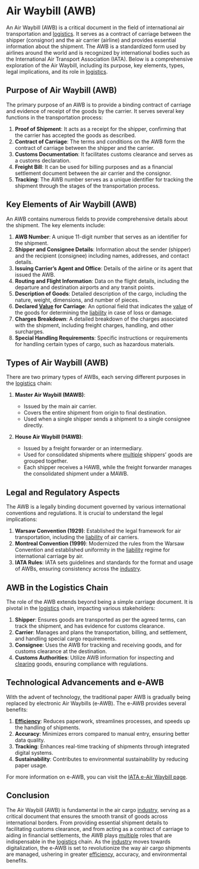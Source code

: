 # Air Waybill (AWB)

An Air Waybill (AWB) is a critical document in the field of international air transportation and [logistics](../l/logistics.md). It serves as a contract of carriage between the shipper (consignor) and the air carrier (airline) and provides essential information about the shipment. The AWB is a standardized form used by airlines around the world and is recognized by international bodies such as the International Air Transport Association (IATA). Below is a comprehensive exploration of the Air Waybill, including its purpose, key elements, types, legal implications, and its role in [logistics](../l/logistics.md).

## Purpose of Air Waybill (AWB)

The primary purpose of an AWB is to provide a binding contract of carriage and evidence of receipt of the goods by the carrier. It serves several key functions in the transportation process:

1. **Proof of Shipment**: It acts as a receipt for the shipper, confirming that the carrier has accepted the goods as described.
2. **Contract of Carriage**: The terms and conditions on the AWB form the contract of carriage between the shipper and the carrier.
3. **Customs Documentation**: It facilitates customs clearance and serves as a customs declaration.
4. **Freight Bill**: It can be used for billing purposes and as a financial settlement document between the air carrier and the consignor.
5. **Tracking**: The AWB number serves as a unique identifier for tracking the shipment through the stages of the transportation process.

## Key Elements of Air Waybill (AWB)

An AWB contains numerous fields to provide comprehensive details about the shipment. The key elements include:

1. **AWB Number**: A unique 11-digit number that serves as an identifier for the shipment.
2. **Shipper and Consignee Details**: Information about the sender (shipper) and the recipient (consignee) including names, addresses, and contact details.
3. **Issuing Carrier’s Agent and Office**: Details of the airline or its agent that issued the AWB.
4. **Routing and Flight Information**: Data on the flight details, including the departure and destination airports and any transit points.
5. **Description of Goods**: Detailed description of the cargo, including the nature, weight, dimensions, and number of pieces.
6. **Declared [Value](../v/value.md) for Carriage**: An optional field that indicates the [value](../v/value.md) of the goods for determining the [liability](../l/liability.md) in case of loss or damage.
7. **Charges Breakdown**: A detailed breakdown of the charges associated with the shipment, including freight charges, handling, and other surcharges.
8. **Special Handling Requirements**: Specific instructions or requirements for handling certain types of cargo, such as hazardous materials.

## Types of Air Waybill (AWB)

There are two primary types of AWBs, each serving different purposes in the [logistics](../l/logistics.md) chain:

1. **Master Air Waybill (MAWB)**:
   - Issued by the main air carrier.
   - Covers the entire shipment from origin to final destination.
   - Used when a single shipper sends a shipment to a single consignee directly.

2. **House Air Waybill (HAWB)**:
   - Issued by a freight forwarder or an intermediary.
   - Used for consolidated shipments where [multiple](../m/multiple.md) shippers’ goods are grouped together.
   - Each shipper receives a HAWB, while the freight forwarder manages the consolidated shipment under a MAWB.

## Legal and Regulatory Aspects

The AWB is a legally binding document governed by various international conventions and regulations. It is crucial to understand the legal implications:

1. **Warsaw Convention (1929)**: Established the legal framework for air transportation, including the [liability](../l/liability.md) of air carriers.
2. **Montreal Convention (1999)**: Modernized the rules from the Warsaw Convention and established uniformity in the [liability](../l/liability.md) regime for international carriage by air.
3. **IATA Rules**: IATA sets guidelines and standards for the format and usage of AWBs, ensuring consistency across the [industry](../i/industry.md).

## AWB in the Logistics Chain

The role of the AWB extends beyond being a simple carriage document. It is pivotal in the [logistics](../l/logistics.md) chain, impacting various stakeholders:

1. **Shipper**: Ensures goods are transported as per the agreed terms, can track the shipment, and has evidence for customs clearance.
2. **Carrier**: Manages and plans the transportation, billing, and settlement, and handling special cargo requirements.
3. **Consignee**: Uses the AWB for tracking and receiving goods, and for customs clearance at the destination.
4. **Customs Authorities**: Utilize AWB information for inspecting and [clearing](../c/clearing.md) goods, ensuring compliance with regulations.

## Technological Advancements and e-AWB

With the advent of technology, the traditional paper AWB is gradually being replaced by electronic Air Waybills (e-AWB). The e-AWB provides several benefits:

1. **[Efficiency](../e/efficiency.md)**: Reduces paperwork, streamlines processes, and speeds up the handling of shipments.
2. **Accuracy**: Minimizes errors compared to manual entry, ensuring better data quality.
3. **Tracking**: Enhances real-time tracking of shipments through integrated digital systems.
4. **Sustainability**: Contributes to environmental sustainability by reducing paper usage.

For more information on e-AWB, you can visit the [IATA e-Air Waybill page](https://www.iata.org/en/programs/cargo/e/).

## Conclusion

The Air Waybill (AWB) is fundamental in the air cargo [industry](../i/industry.md), serving as a critical document that ensures the smooth transit of goods across international borders. From providing essential shipment details to facilitating customs clearance, and from acting as a contract of carriage to aiding in financial settlements, the AWB plays [multiple](../m/multiple.md) roles that are indispensable in the [logistics](../l/logistics.md) chain. As the [industry](../i/industry.md) moves towards digitalization, the e-AWB is set to revolutionize the way air cargo shipments are managed, ushering in greater [efficiency](../e/efficiency.md), accuracy, and environmental benefits.